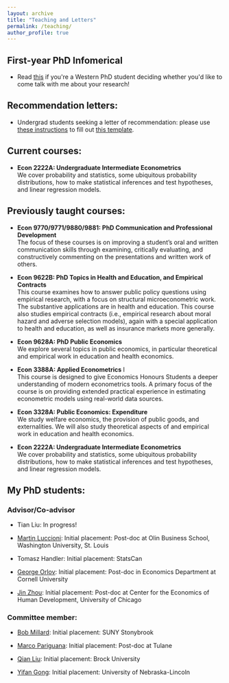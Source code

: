 ```yaml
---
layout: archive
title: "Teaching and Letters"
permalink: /teaching/
author_profile: true
---
```


## First-year PhD Infomerical

* Read [this](/files/teaching/infomerical_slides.pdf) if you're a Western PhD student deciding whether you'd like to come talk with me about your research! 

## Recommendation letters:

* Undergrad students seeking a letter of recommendation: please use [these instructions](/files/teaching/nirav_instructions.pdf) to fill out [this template](/files/teaching/nirav_instructions_template.ods).

## Current courses:

* **Econ 2222A: Undergraduate Intermediate Econometrics**  
We cover probability and statistics, some ubiquitous probability distributions, how to make statistical inferences and test hypotheses, and linear regression models.

## Previously taught courses:

* **Econ 9770/9771/9880/9881: PhD Communication and Professional Development**  
The focus of these courses is on improving a student’s oral and written communication skills through examining, critically evaluating, and constructively commenting on the presentations and written work of others.

* **Econ 9622B: PhD Topics in Health and Education, and Empirical Contracts**  
This course examines how to answer public policy questions using empirical research, with a focus on structural microeconometric work. The substantive applications are in health and education. This course also studies empirical contracts (i.e., empirical research about moral hazard and adverse selection models), again with a special application to health and education, as well as insurance markets more generally.

* **Econ 9628A: PhD Public Economics**  
We explore several topics in public economics, in particular theoretical and empirical work in education and health economics.

* **Econ 3388A: Applied Econometrics** I  
This course is designed to give Economics Honours Students a deeper understanding of modern econometrics tools. A primary focus of the course is on providing extended practical experience in estimating econometric models using real-world data sources.

* **Econ 3328A: Public Economics: Expenditure**  
We study welfare economics, the provision of public goods, and externalities. We will also study theoretical aspects of and empirical work in education and health economics.

* **Econ 2222A: Undergraduate Intermediate Econometrics**  
We cover probability and statistics, some ubiquitous probability distributions, how to make statistical inferences and test hypotheses, and linear regression models.


## My PhD students:

### Advisor/Co-advisor

* Tian Liu: In progress!
	
* [Martin Luccioni](https://sites.google.com/view/martinluccioni): Initial placement: Post-doc at Olin Business School, Washington University, St. Louis 
	
* Tomasz Handler: Initial placement: StatsCan
	
* [George Orlov](https://sites.google.com/site/orlovecon): Initial placement: Post-doc in Economics Department at Cornell University 
	
* [Jin Zhou](https://sites.google.com/site/jinzhouecon): Initial placement: Post-doc at Center for the Economics of Human Development, University of Chicago 
	
	
### Committee member:

* [Bob Millard](https://www.robertgmillard.com): Initial placement: SUNY Stonybrook 
	
* [Marco Pariguana](https://www.marcopariguana.com): Initial placement: Post-doc at Tulane 
	
* [Qian Liu](https://sites.google.com/view/qianliu): Initial placement: Brock University 

* [Yifan Gong](https://sites.google.com/view/yifan-gong): Initial placement: University of Nebraska-Lincoln 


